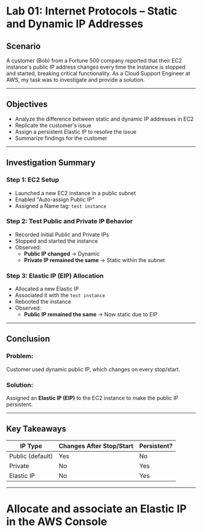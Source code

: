 # Lab 01: Internet Protocols – Static and Dynamic IP Addresses

## Scenario
A customer (Bob) from a Fortune 500 company reported that their EC2 instance's public IP address changes every time the instance is stopped and started, breaking critical functionality. As a Cloud Support Engineer at AWS, my task was to investigate and provide a solution.

---

## Objectives

- Analyze the difference between static and dynamic IP addresses in EC2
- Replicate the customer's issue
- Assign a persistent Elastic IP to resolve the issue
- Summarize findings for the customer

---

## Investigation Summary

### Step 1: EC2 Setup
- Launched a new EC2 instance in a public subnet
- Enabled "Auto-assign Public IP"
- Assigned a Name tag: `test instance`

### Step 2: Test Public and Private IP Behavior
- Recorded initial Public and Private IPs
- Stopped and started the instance
- Observed:
  - **Public IP changed** → Dynamic
  - **Private IP remained the same** → Static within the subnet

### Step 3: Elastic IP (EIP) Allocation
- Allocated a new Elastic IP
- Associated it with the `test instance`
- Rebooted the instance
- Observed:
  - **Public IP remained the same** → Now static due to EIP

---

## Conclusion

### Problem:
Customer used dynamic public IP, which changes on every stop/start.

### Solution:
Assigned an **Elastic IP (EIP)** to the EC2 instance to make the public IP persistent.

---

## Key Takeaways

| IP Type         | Changes After Stop/Start | Persistent? |
|----------------|---------------------------|-------------|
| Public (default) |    Yes                   |  No        |
| Private         |    No                     |  Yes       |
| Elastic IP      |    No                     |  Yes       |

---

# Allocate and associate an Elastic IP in the AWS Console

